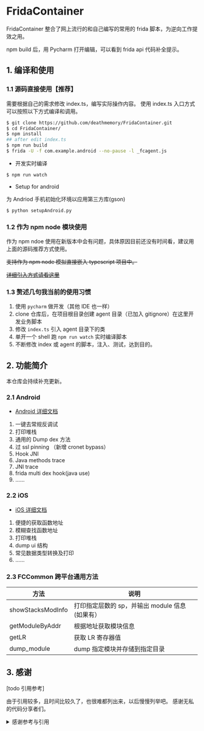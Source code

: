 # FridaContainer

FridaContainer 整合了网上流行的和自己编写的常用的 frida 脚本，为逆向工作提效之用。

npm build 后，用 Pycharm 打开编辑，可以看到 frida api 代码补全提示。


## 1. 编译和使用

### 1.1 源码直接使用【推荐】

需要根据自己的需求修改 index.ts，编写实际操作内容。
使用 index.ts 入口方式可以按照以下方式编译和调用。

```sh
$ git clone https://github.com/deathmemory/FridaContainer.git
$ cd FridaContainer/
$ npm install
## after edit index.ts
$ npm run build
$ frida -U -f com.example.android --no-pause -l _fcagent.js
```

- 开发实时编译

```sh
$ npm run watch
```

- Setup for android

为 Andriod 手机初始化环境以应用第三方库(gson)

```shell script
$ python setupAndroid.py
```

### 1.2 作为 npm node 模块使用
作为 npm ndoe 使用在新版本中会有问题，具体原因目前还没有时间看，建议用上面的源码推荐方式使用。

~~支持作为 npm node 模拟直接嵌入 typescript 项目中。~~

~~[详细引入方式请看这里](docs/use_as_npm_node.md)~~

### 1.3 赘述几句我当前的使用习惯

1. 使用 `pycharm` 做开发（其他 IDE 也一样）
2. clone 仓库后，在项目根目录创建 agent 目录（已加入 gitignore）在这里开发业务脚本
3. 修改 `index.ts` 引入 agent 目录下的类
4. 单开一个 shell 跑 `npm run watch` 实时编译脚本
5. 不断修改 index 或 agent 的脚本，注入、测试，达到目的。

## 2. 功能简介

本仓库会持续补充更新。

### 2.1 Android 

- [Android 详细文档](docs/android.md)

1. 一键去常规反调试
2. 打印堆栈
3. 通用的 Dump dex 方法
4. 过 ssl pinning （新增 cronet bypass）
5. Hook JNI
6. Java methods trace
7. JNI trace
8. frida multi dex hook(java use)
9. ......

### 2.2 iOS

- [iOS 详细文档](docs/ios.md)

1. 便捷的获取函数地址
2. 模糊查找函数地址
3. 打印堆栈
4. dump ui 结构
5. 常见数据类型转换及打印
6. ......

### 2.3 FCCommon 跨平台通用方法

| 方法 | 说明 |
| ----- | ---------------------------- |
| showStacksModInfo| 打印指定层数的 sp，并输出 module 信息 (如果有）|
| getModuleByAddr | 根据地址获取模块信息 |
| getLR | 获取 LR 寄存器值 |
| dump_module | dump 指定模块并存储到指定目录 |

## 3. 感谢
[todo 引用参考]

由于引用较多，且时间比较久了，也很难都列出来，以后慢慢列举吧。
感谢无私的代码分享者们。

<details>
<summary>感谢参考与引用</summary>

- [universal-android-ssl-pinning-bypass-with-frida](https://codeshare.frida.re/@pcipolloni/universal-android-ssl-pinning-bypass-with-frida/)
- [rida-multiple-unpinning](https://codeshare.frida.re/@akabe1/frida-multiple-unpinning/)
- [art methods tracer](https://github.com/hluwa/ZenTracer)
- [JNI-Frida-Hook](https://github.com/Areizen/JNI-Frida-Hook)
- [jnitrace](https://github.com/chame1eon/jnitrace)
- [frida_hook_libart](https://github.com/lasting-yang/frida_hook_libart)
- [使用Frida简单实现函数粒度脱壳](https://bbs.kanxue.com/thread-260540.htm)
</details>
